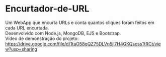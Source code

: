 # Encurtador-de-URL
Um WebApp que encurta URLs e conta quantos cliques foram feitos em cada URL encurtada.  
Desenvolvido com Node.js, MongoDB, EJS e Bootstrap.  
Vídeo de demonstração do projeto: https://drive.google.com/file/d/1taO58qQZ75DLVn5jl7H4GKQsossTtRCt/view?usp=sharing
